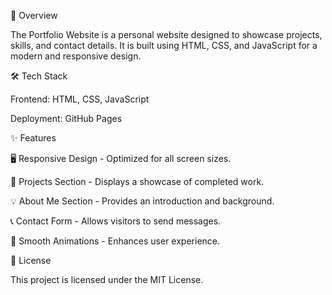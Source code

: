 📌 Overview

The Portfolio Website is a personal website designed to showcase projects, skills, and contact details. It is built using HTML, CSS, and JavaScript for a modern and responsive design.

🛠 Tech Stack

Frontend: HTML, CSS, JavaScript

Deployment: GitHub Pages

✨ Features

🖥 Responsive Design - Optimized for all screen sizes.

📂 Projects Section - Displays a showcase of completed work.

💡 About Me Section - Provides an introduction and background.

📞 Contact Form - Allows visitors to send messages.

🎨 Smooth Animations - Enhances user experience.

📄 License

This project is licensed under the MIT License.
